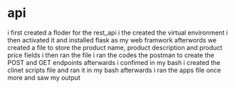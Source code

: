 # api
i first created a floder for the rest_api
i the created the virtual environment 
i then activated it and installed flask as my web framwork
afterwords we created a file to store the product name, product description and product price
fields
i then ran the file 
i ran the codes the postman to create the POST and GET endpoints
afterwards i confimed in my bash 
i created the clinet scripts file and ran it in my bash
afterwards i ran the apps file once more and saw my output